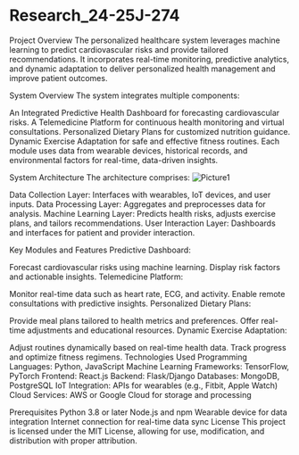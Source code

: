 # Research_24-25J-274

Project Overview
The personalized healthcare system leverages machine learning to predict cardiovascular risks and provide tailored recommendations. It incorporates real-time monitoring, predictive analytics, and dynamic adaptation to deliver personalized health management and improve patient outcomes.

System Overview
The system integrates multiple components:

An Integrated Predictive Health Dashboard for forecasting cardiovascular risks.
A Telemedicine Platform for continuous health monitoring and virtual consultations.
Personalized Dietary Plans for customized nutrition guidance.
Dynamic Exercise Adaptation for safe and effective fitness routines.
Each module uses data from wearable devices, historical records, and environmental factors for real-time, data-driven insights.

System Architecture
The architecture comprises:
![Picture1](https://github.com/user-attachments/assets/3a098d95-828c-4cd0-857b-e27a93fd1e9a)



Data Collection Layer: Interfaces with wearables, IoT devices, and user inputs.
Data Processing Layer: Aggregates and preprocesses data for analysis.
Machine Learning Layer: Predicts health risks, adjusts exercise plans, and tailors recommendations.
User Interaction Layer: Dashboards and interfaces for patient and provider interaction.

Key Modules and Features
Predictive Dashboard:

Forecast cardiovascular risks using machine learning.
Display risk factors and actionable insights.
Telemedicine Platform:

Monitor real-time data such as heart rate, ECG, and activity.
Enable remote consultations with predictive insights.
Personalized Dietary Plans:

Provide meal plans tailored to health metrics and preferences.
Offer real-time adjustments and educational resources.
Dynamic Exercise Adaptation:

Adjust routines dynamically based on real-time health data.
Track progress and optimize fitness regimens.
Technologies Used
Programming Languages: Python, JavaScript
Machine Learning Frameworks: TensorFlow, PyTorch
Frontend: React.js
Backend: Flask/Django
Databases: MongoDB, PostgreSQL
IoT Integration: APIs for wearables (e.g., Fitbit, Apple Watch)
Cloud Services: AWS or Google Cloud for storage and processing

Prerequisites
Python 3.8 or later
Node.js and npm
Wearable device for data integration
Internet connection for real-time data sync
License
This project is licensed under the MIT License, allowing for use, modification, and distribution with proper attribution.


